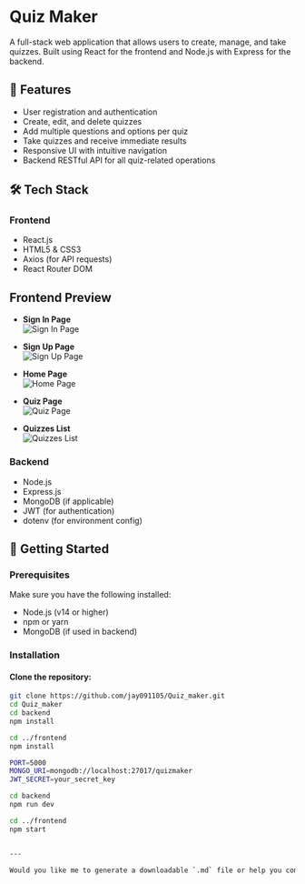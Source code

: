 # Quiz Maker

A full-stack web application that allows users to create, manage, and take quizzes. Built using React for the frontend and Node.js with Express for the backend.

## 🧠 Features

- User registration and authentication
- Create, edit, and delete quizzes
- Add multiple questions and options per quiz
- Take quizzes and receive immediate results
- Responsive UI with intuitive navigation
- Backend RESTful API for all quiz-related operations

## 🛠️ Tech Stack

### Frontend
- React.js
- HTML5 & CSS3
- Axios (for API requests)
- React Router DOM

## Frontend Preview

- **Sign In Page**  
  ![Sign In Page](https://user-images.githubusercontent.com/123456789/abcde12345.png)

- **Sign Up Page**  
  ![Sign Up Page](https://user-images.githubusercontent.com/123456789/def456ghi78.png)

- **Home Page**  
  ![Home Page](https://user-images.githubusercontent.com/123456789/homepage.png)

- **Quiz Page**  
  ![Quiz Page](https://user-images.githubusercontent.com/123456789/quizpage.png)

- **Quizzes List**  
  ![Quizzes List](https://user-images.githubusercontent.com/123456789/quizzeslist.png)


### Backend
- Node.js
- Express.js
- MongoDB (if applicable)
- JWT (for authentication)
- dotenv (for environment config)

## 🚀 Getting Started

### Prerequisites

Make sure you have the following installed:
- Node.js (v14 or higher)
- npm or yarn
- MongoDB (if used in backend)

### Installation

#### Clone the repository:
```bash
git clone https://github.com/jay091105/Quiz_maker.git
cd Quiz_maker
cd backend
npm install

cd ../frontend
npm install

PORT=5000
MONGO_URI=mongodb://localhost:27017/quizmaker
JWT_SECRET=your_secret_key

cd backend
npm run dev

cd ../frontend
npm start


---

Would you like me to generate a downloadable `.md` file or help you commit this to your repo directly?
